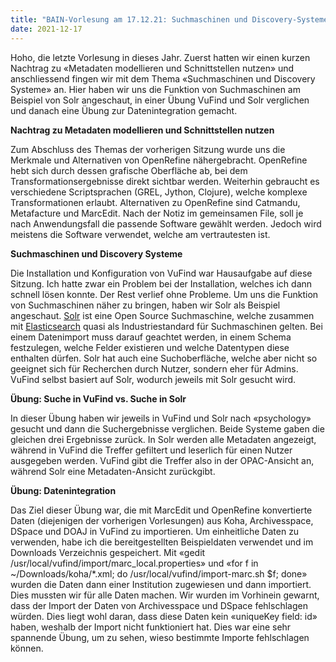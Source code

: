 ```yaml
---
title: "BAIN-Vorlesung am 17.12.21: Suchmaschinen und Discovery-Systeme"
date: 2021-12-17
---
```


<p>Hoho, die letzte Vorlesung in dieses Jahr. Zuerst hatten wir einen kurzen Nachtrag zu «Metadaten modellieren und Schnittstellen nutzen» und anschliessend fingen wir mit dem Thema «Suchmaschinen und Discovery Systeme» an. Hier haben wir uns die Funktion von Suchmaschinen am Beispiel von Solr angeschaut, in einer Übung VuFind und Solr verglichen und danach eine Übung zur Datenintegration gemacht.</p>

<p><b>Nachtrag zu Metadaten modellieren und Schnittstellen nutzen</b></p>

<p>Zum Abschluss des Themas der vorherigen Sitzung wurde uns die Merkmale und Alternativen von OpenRefine nähergebracht. OpenRefine hebt sich durch dessen grafische Oberfläche ab, bei dem Transformationsergebnisse direkt sichtbar werden. Weiterhin gebraucht es verschiedene Scriptsprachen (GREL, Jython, Clojure), welche komplexe Transformationen erlaubt. Alternativen zu OpenRefine sind Catmandu, Metafacture und MarcEdit. Nach der Notiz im gemeinsamen File, soll je nach Anwendungsfall die passende Software gewählt werden. Jedoch wird meistens die Software verwendet, welche am vertrautesten ist.</p>

<p><b>Suchmaschinen und Discovery Systeme</b></p>

<p>Die Installation und Konfiguration von VuFind war Hausaufgabe auf diese Sitzung. Ich hatte zwar ein Problem bei der Installation, welches ich dann schnell lösen konnte. Der Rest verlief ohne Probleme. Um uns die Funktion von Suchmaschinen näher zu bringen, haben wir Solr als Beispiel angeschaut. <a href="https://solr.apache.org/">Solr</a> ist eine Open Source Suchmaschine, welche zusammen mit <a href="https://www.elastic.co/de/what-is/elasticsearch">Elasticsearch</a> quasi als Industriestandard für Suchmaschinen gelten. Bei einem Datenimport muss darauf geachtet werden, in einem Schema festzulegen, welche Felder existieren und welche Datentypen diese enthalten dürfen. Solr hat auch eine Suchoberfläche, welche aber nicht so geeignet sich für Recherchen durch Nutzer, sondern eher für Admins. VuFind selbst basiert auf Solr, wodurch jeweils mit Solr gesucht wird.</p>

<p><b>Übung: Suche in VuFind vs. Suche in Solr</b></p>

<p>In dieser Übung haben wir jeweils in VuFind und Solr nach «psychology» gesucht und dann die Suchergebnisse verglichen. Beide Systeme gaben die gleichen drei Ergebnisse zurück. In Solr werden alle Metadaten angezeigt, während in VuFind die Treffer gefiltert und leserlich für einen Nutzer ausgegeben werden. VuFind gibt die Treffer also in der OPAC-Ansicht an, während Solr eine Metadaten-Ansicht zurückgibt.</p>

<p><b>Übung: Datenintegration</b></p>

<p>Das Ziel dieser Übung war, die mit MarcEdit und OpenRefine konvertierte Daten (diejenigen der vorherigen Vorlesungen) aus Koha, Archivesspace, DSpace und DOAJ in VuFind zu importieren. Um einheitliche Daten zu verwenden, habe ich die bereitgestellten Beispieldaten verwendet und im Downloads Verzeichnis gespeichert. Mit «gedit /usr/local/vufind/import/marc_local.properties» und «for f in ~/Downloads/koha/*.xml; do /usr/local/vufind/import-marc.sh $f; done» wurden die Daten dann einer Institution zugewiesen und dann importiert. Dies mussten wir für alle Daten machen. Wir wurden im Vorhinein gewarnt, dass der Import der Daten von Archivesspace und DSpace fehlschlagen würden. Dies liegt wohl daran, dass diese Daten kein «uniqueKey field: id» haben, weshalb der Import nicht funktioniert hat. Dies war eine sehr spannende Übung, um zu sehen, wieso bestimmte Importe fehlschlagen können. </p>

